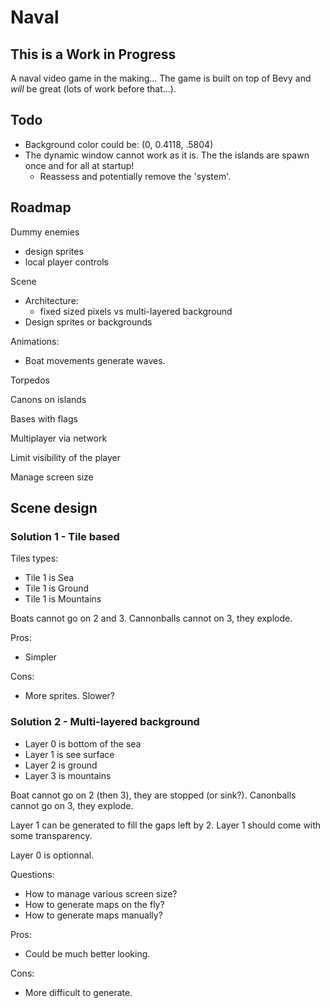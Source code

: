 # Naval

## This is a Work in Progress

A naval video game in the making...
The game is built on top of Bevy and *will* be great (lots of work before that...).

## Todo

- Background color could be: (0, 0.4118, .5804)
- The dynamic window cannot work as it is. The the islands are spawn once and for all at startup!
  - Reassess and potentially remove the 'system'.

## Roadmap

Dummy enemies

- design sprites
- local player controls

Scene

- Architecture:
  - fixed sized pixels vs multi-layered background
- Design sprites or backgrounds

Animations:

- Boat movements generate waves.

Torpedos

Canons on islands

Bases with flags

Multiplayer via network

Limit visibility of the player

Manage screen size

## Scene design

### Solution 1 - Tile based

Tiles types:

- Tile 1 is Sea
- Tile 1 is Ground
- Tile 1 is Mountains

Boats cannot go on 2 and 3.
Cannonballs cannot on 3, they explode.

Pros:

- Simpler

Cons:

- More sprites. Slower?

### Solution 2 - Multi-layered background

- Layer 0 is bottom of the sea
- Layer 1 is see surface
- Layer 2 is ground
- Layer 3 is mountains

Boat cannot go on 2 (then 3), they are stopped (or sink?).
Canonballs cannot go on 3, they explode.

Layer 1 can be generated to fill the gaps left by 2.
Layer 1 should come with some transparency.

Layer 0 is optionnal.

Questions:

- How to manage various screen size?
- How to generate maps on the fly?
- How to generate maps manually?

Pros:

- Could be much better looking.

Cons:

- More difficult to generate.
